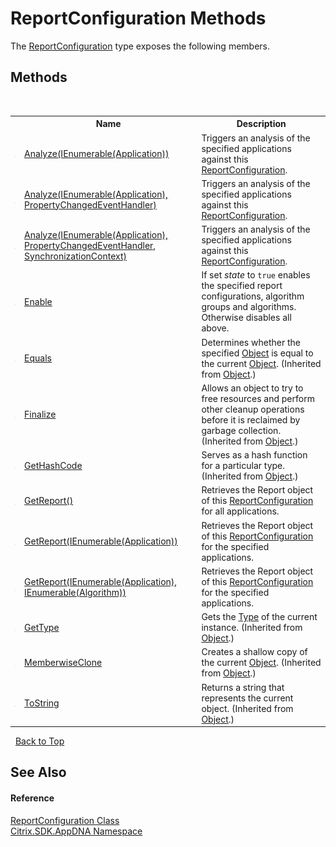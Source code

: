 # ReportConfiguration Methods
 

The <a href="65f3ee4f-5129-5083-b4da-0f1e23fc3784">ReportConfiguration</a> type exposes the following members.


## Methods
&nbsp;<table><tr><th></th><th>Name</th><th>Description</th></tr><tr><td>![Public method](media/pubmethod.gif "Public method")</td><td><a href="83c309bc-d252-7ee0-e927-3a00c154394d">Analyze(IEnumerable(Application))</a></td><td>
Triggers an analysis of the specified applications against this <a href="65f3ee4f-5129-5083-b4da-0f1e23fc3784">ReportConfiguration</a>.</td></tr><tr><td>![Public method](media/pubmethod.gif "Public method")</td><td><a href="b1942b51-9b1d-9fac-f860-34542d136445">Analyze(IEnumerable(Application), PropertyChangedEventHandler)</a></td><td>
Triggers an analysis of the specified applications against this <a href="65f3ee4f-5129-5083-b4da-0f1e23fc3784">ReportConfiguration</a>.</td></tr><tr><td>![Public method](media/pubmethod.gif "Public method")</td><td><a href="a0c29388-3f90-9ecc-4ccd-2e3ebe8a75af">Analyze(IEnumerable(Application), PropertyChangedEventHandler, SynchronizationContext)</a></td><td>
Triggers an analysis of the specified applications against this <a href="65f3ee4f-5129-5083-b4da-0f1e23fc3784">ReportConfiguration</a>.</td></tr><tr><td>![Public method](media/pubmethod.gif "Public method")</td><td><a href="830b761e-a2a3-050b-16f3-88388595e536">Enable</a></td><td>
If set *state* to `true` enables the specified report configurations, algorithm groups and algorithms. Otherwise disables all above.</td></tr><tr><td>![Public method](media/pubmethod.gif "Public method")</td><td><a href="http://msdn2.microsoft.com/en-us/library/bsc2ak47" target="_blank">Equals</a></td><td>
Determines whether the specified <a href="http://msdn2.microsoft.com/en-us/library/e5kfa45b" target="_blank">Object</a> is equal to the current <a href="http://msdn2.microsoft.com/en-us/library/e5kfa45b" target="_blank">Object</a>.
 (Inherited from <a href="http://msdn2.microsoft.com/en-us/library/e5kfa45b" target="_blank">Object</a>.)</td></tr><tr><td>![Protected method](media/protmethod.gif "Protected method")</td><td><a href="http://msdn2.microsoft.com/en-us/library/4k87zsw7" target="_blank">Finalize</a></td><td>
Allows an object to try to free resources and perform other cleanup operations before it is reclaimed by garbage collection.
 (Inherited from <a href="http://msdn2.microsoft.com/en-us/library/e5kfa45b" target="_blank">Object</a>.)</td></tr><tr><td>![Public method](media/pubmethod.gif "Public method")</td><td><a href="http://msdn2.microsoft.com/en-us/library/zdee4b3y" target="_blank">GetHashCode</a></td><td>
Serves as a hash function for a particular type.
 (Inherited from <a href="http://msdn2.microsoft.com/en-us/library/e5kfa45b" target="_blank">Object</a>.)</td></tr><tr><td>![Public method](media/pubmethod.gif "Public method")</td><td><a href="a6891e27-2d02-1fa2-1018-63bf953d6b89">GetReport()</a></td><td>
Retrieves the Report object of this <a href="65f3ee4f-5129-5083-b4da-0f1e23fc3784">ReportConfiguration</a> for all applications.</td></tr><tr><td>![Public method](media/pubmethod.gif "Public method")</td><td><a href="7e0a4830-9185-f47a-dd01-bfff65a8a79d">GetReport(IEnumerable(Application))</a></td><td>
Retrieves the Report object of this <a href="65f3ee4f-5129-5083-b4da-0f1e23fc3784">ReportConfiguration</a> for the specified applications.</td></tr><tr><td>![Public method](media/pubmethod.gif "Public method")</td><td><a href="6b251175-fca3-9489-74c9-ec9ac8353549">GetReport(IEnumerable(Application), IEnumerable(Algorithm))</a></td><td>
Retrieves the Report object of this <a href="65f3ee4f-5129-5083-b4da-0f1e23fc3784">ReportConfiguration</a> for the specified applications.</td></tr><tr><td>![Public method](media/pubmethod.gif "Public method")</td><td><a href="http://msdn2.microsoft.com/en-us/library/dfwy45w9" target="_blank">GetType</a></td><td>
Gets the <a href="http://msdn2.microsoft.com/en-us/library/42892f65" target="_blank">Type</a> of the current instance.
 (Inherited from <a href="http://msdn2.microsoft.com/en-us/library/e5kfa45b" target="_blank">Object</a>.)</td></tr><tr><td>![Protected method](media/protmethod.gif "Protected method")</td><td><a href="http://msdn2.microsoft.com/en-us/library/57ctke0a" target="_blank">MemberwiseClone</a></td><td>
Creates a shallow copy of the current <a href="http://msdn2.microsoft.com/en-us/library/e5kfa45b" target="_blank">Object</a>.
 (Inherited from <a href="http://msdn2.microsoft.com/en-us/library/e5kfa45b" target="_blank">Object</a>.)</td></tr><tr><td>![Public method](media/pubmethod.gif "Public method")</td><td><a href="http://msdn2.microsoft.com/en-us/library/7bxwbwt2" target="_blank">ToString</a></td><td>
Returns a string that represents the current object.
 (Inherited from <a href="http://msdn2.microsoft.com/en-us/library/e5kfa45b" target="_blank">Object</a>.)</td></tr></table>&nbsp;
<a href="#reportconfiguration-methods">Back to Top</a>

## See Also


#### Reference
<a href="65f3ee4f-5129-5083-b4da-0f1e23fc3784">ReportConfiguration Class</a><br /><a href="fe2d265b-410b-8b11-1eb4-a790e0b062bf">Citrix.SDK.AppDNA Namespace</a><br />